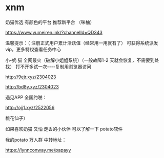 # xnm


奶猫优选    有颜色的平台
推荐新平台 （咪柚）   
 
 
https://www.yumeiren.ink/?channelId=QD343

 
温馨提示：（ 注册正式用户累计活跃值（经常用一用就有了）
 可获得系统派发vip，更多特权查看任务中心
 
 
 
小-奶 猫 全网最火（破解小姐姐系统）（一般故障1-2 天就会恢复，不需要到处找）
打不开多试一次----复制用浏览器访问
 
 

http://9ejr.xyz/2304023

http://bd8y.xyz/2304023

 

 
遇见APP   全国约啪：
 
http://ojj1.xyz/2522056

 
 
 
桃花仙子）  


 如果喜欢奶猫 又怕 走丢的小伙伴   可以了解一下  potato软件

我的potato 万人群 中转地址：

https://lynnconway.me/papayy
 


